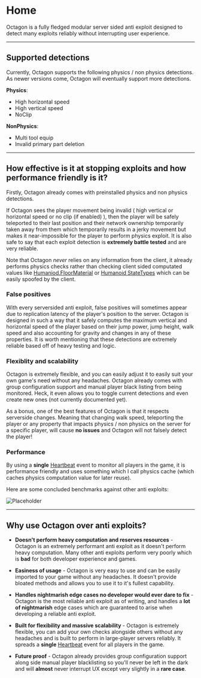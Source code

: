 # Home

Octagon is a fully fledged modular server sided anti exploit designed to detect many exploits reliably without interrupting user experience.

---

## Supported detections

Currently, Octagon supports the following physics / non physics detections. As newer versions come, Octagon will eventually support more detections.

**Physics**:

- High horizontal speed
- High vertical speed
- NoClip

**NonPhysics**:

- Multi tool equip
- Invalid primary part deletion

---

## How effective is it at stopping exploits and how performance friendly is it?

Firstly, Octagon already comes with preinstalled physics and non physics detections. 
 
If Octagon sees the player movement being invalid ( high vertical or horizontal speed or no clip (if enabled) ), then the player will be safely teleported to their last position and their network ownership temporarily taken away from them which temporarily results in a jerky movement but makes it near-impossible for the player to perform physics exploit. It is also safe to say that each exploit detection is **extremely battle tested** and are very reliable.

Note that Octagon *never* relies on any information from the client, it already performs physics checks rather than checking client sided computated values like [Humaniod.FloorMaterial](https://developer.roblox.com/en-us/api-reference/property/Humanoid/FloorMaterial) or [Humanoid StateTypes](https://developer.roblox.com/en-us/api-reference/enum/HumanoidStateType) which can be easily spoofed by the client.

### False positives

With every serversided anti exploit, false positives will sometimes appear due to replication latency of the player's position to the server. Octagon is designed in such a way that it safely computes the maximum vertical and horizontal speed of the player based on their jump power, jump height, walk speed and also accounting for gravity and changes in any of these properties. It is worth mentioning that these detections are extremely reliable based off of heavy testing and logic.

### Flexiblity and scalability

Octagon is extremely flexible, and you can easily adjust it to easily suit your own game's need without any headaches. Octagon already comes with group configuration support and manual player black listing from being monitored. Heck, it even allows you to toggle current detections and even create new ones (not currently documented yet).

As a bonus, one of the best features of Octagon is that it respects serverside changes. Meaning that changing walk speed, teleporting the player or any property that impacts physics / non physics on the server for a specific player, will cause **no issues** and Octagon will not falsely detect the player!

### Performance

By using a **single** [Heartbeat](https://developer.roblox.com/en-us/api-reference/event/RunService/Heartbeat) event to monitor all players in the game, it is performance friendly and uses something which I call physics cache (which caches physics computation value for later reuse).

Here are some concluded benchmarks against other anti exploits:

![Placeholder](https://raw.githubusercontent.com/SilentsReplacement/Octagon/main/docs/Images/Benchmark.png)

---

## Why use Octagon over anti exploits?

- **Doesn't perform heavy computation and reserves resources** - Octagon is an extremely performant anti exploit as it doesn't perform heavy computation. Many other anti exploits perform very poorly which is **bad** for both developer experience and games. 

- **Easiness of usage** - Octagon is very easy to use and can be easily imported to your game without any headaches. It doesn't provide bloated methods and allows you to use it to it's fullest capability.

- **Handles nightmarish edge cases no developer would ever dare to fix** - Octagon is the most reliable anti exploit as of writing, and handles a **lot of nightmarish** edge cases which are guaranteed to arise when developing a reliable anti exploit.

- **Built for flexibility and massive scalability** - Octagon is extremely flexible, you can add your own checks alongside others without any headaches and is built to perform in large-player servers reliably. It spreads a **single** [Heartbeat](https://developer.roblox.com/en-us/api-reference/event/RunService/Heartbeat) event for all players in the game.

- **Future proof** - Octagon already provides group configuration support along side manual player blacklisting so you'll never be left in the dark and will **almost** never interrupt UX except very slightly in a **rare case**.